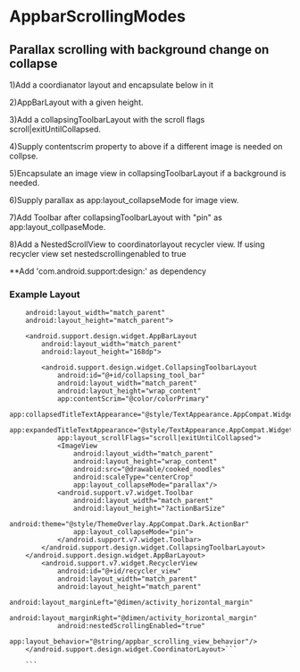 # AppbarScrollingModes
<h2>Parallax scrolling with background change on collapse</h2>

1)Add a coordianator layout and encapsulate below in it

2)AppBarLayout with a given height.

3)Add a collapsingToolbarLayout with the scroll flags scroll|exitUntilCollapsed.

4)Supply contentscrim property to above if a different image is needed on collpse.

5)Encapsulate an image view in collapsingToolbarLayout if a background is needed.

6)Supply parallax as app:layout_collapseMode for image view.

7)Add Toolbar after collapsingToolbarLayout with "pin" as app:layout_collpaseMode.

8)Add a NestedScrollView to coordinatorlayout recycler view. If using recycler view set nestedscrollingenabled to true


**Add 'com.android.support:design:' as dependency

<h3>Example Layout</h3>

```<android.support.design.widget.CoordinatorLayout
    android:layout_width="match_parent"
    android:layout_height="match_parent">

    <android.support.design.widget.AppBarLayout
        android:layout_width="match_parent"
        android:layout_height="168dp">
        
        <android.support.design.widget.CollapsingToolbarLayout
            android:id="@+id/collapsing_tool_bar"
            android:layout_width="match_parent"
            android:layout_height="wrap_content"
            app:contentScrim="@color/colorPrimary"
            app:collapsedTitleTextAppearance="@style/TextAppearance.AppCompat.Widget.ActionBar.Title.Inverse"
            app:expandedTitleTextAppearance="@style/TextAppearance.AppCompat.Widget.ActionBar.Title.Inverse"
            app:layout_scrollFlags="scroll|exitUntilCollapsed">
            <ImageView
                android:layout_width="match_parent"
                android:layout_height="wrap_content"
                android:src="@drawable/cooked_noodles"
                android:scaleType="centerCrop"
                app:layout_collapseMode="parallax"/>
            <android.support.v7.widget.Toolbar
                android:layout_width="match_parent"
                android:layout_height="?actionBarSize"
                android:theme="@style/ThemeOverlay.AppCompat.Dark.ActionBar"
                app:layout_collapseMode="pin">
            </android.support.v7.widget.Toolbar>
        </android.support.design.widget.CollapsingToolbarLayout>
    </android.support.design.widget.AppBarLayout>
        <android.support.v7.widget.RecyclerView
            android:id="@+id/recycler_view"
            android:layout_width="match_parent"
            android:layout_height="match_parent"
            android:layout_marginLeft="@dimen/activity_horizontal_margin"
            android:layout_marginRight="@dimen/activity_horizontal_margin"
            android:nestedScrollingEnabled="true"
            app:layout_behavior="@string/appbar_scrolling_view_behavior"/>
    </android.support.design.widget.CoordinatorLayout>```
    
    ```

